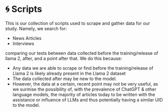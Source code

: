 # :cyclone: Scripts
This is our collection of scripts used to scrape and gather data for our study. Namely, we search for:
- News Articles
- Interviews

comparing our tests between data collected before the training/release of llama 2, after, and a point after that. We do this because:

- Any data we are able to scrape or find before the training/release of Llama 2 is likely already present in the Llama 2 dataset
- The data collected after may be new to the model.
- However, the data at a certain, recent point may not be very useful, as we surmise the possibility of, with the prevalence of ChatGPT & other language models, the majority of articles today to be written with the assistance or influence of LLMs and thus potentially having a similar UID to the model. 